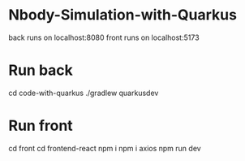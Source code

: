 # Nbody-Simulation-with-Quarkus
back runs on localhost:8080
front runs on localhost:5173

# Run back
cd code-with-quarkus
./gradlew quarkusdev

# Run front 
cd front
cd frontend-react
npm i
npm i axios
npm run dev
